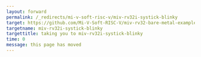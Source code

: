 ```yaml
---
layout: forward
permalink: /_redirects/mi-v-soft-risc-v/miv-rv32i-systick-blinky
target: https://github.com/Mi-V-Soft-RISC-V/miv-rv32-bare-metal-examples/tree/main/driver-examples/miv-rv32-hal/miv-rv32i-systick-blinky
targetname: miv-rv32i-systick-blinky
targettitle: taking you to miv-rv32i-systick-blinky
time: 0
message: this page has moved
---
```

